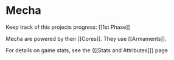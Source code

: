 # Mecha

Keep track of this projects progress: [[1st Phase]]

Mecha are powered by their [[Cores]]. They use [[Armaments]].

For details on game stats, see the {[[Stats and Attributes]]} page